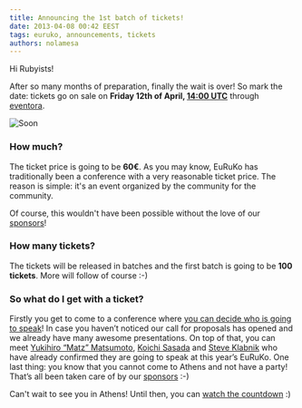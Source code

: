 ```yaml
---
title: Announcing the 1st batch of tickets!
date: 2013-04-08 00:42 EEST
tags: euruko, announcements, tickets
authors: nolamesa
---
```


Hi Rubyists!

After so many months of preparation, finally the wait is over! So mark the date: tickets go on sale on **Friday 12th of April, [14:00 UTC](http://www.timeanddate.com/worldclock/fixedtime.html?msg=EuRuKo+2013+1st+ticket+batch%21&iso=20130412T14)** through [eventora](https://www.eventora.com/en/Events/euruko-2013-athens).

![Soon](/images/blog/soon.jpg "Soon...")

### How much?

The ticket price is going to be **60&euro;**. As you may know, EuRuKo has traditionally been a conference with a very reasonable ticket price. The reason is simple: it's an event organized by the community for the community.

Of course, this wouldn't have been possible without the love of our [sponsors](/#sponsors)!

### How many tickets?

The tickets will be released in batches and the first batch is going to be **100 tickets**. More will follow of course :-)

### So what do I get with a ticket?

Firstly you get to come to a conference where [you can decide who is going to speak](http://cfp.euruko2013.org/proposals)! In case you haven’t noticed our call for proposals has opened and we already have many awesome presentations. On top of that, you can meet [Yukihiro “Matz” Matsumoto](/#speakers), [Koichi Sasada](/#speakers) and [Steve Klabnik](/#speakers) who have already confirmed they are going to speak at this year’s EuRuKo. One last thing: you know that you cannot come to Athens and not have a party! That’s all been taken care of by our [sponsors](/#sponsors) :-)

Can't wait to see you in Athens! Until then, you can [watch the countdown](/#tickets) :)
